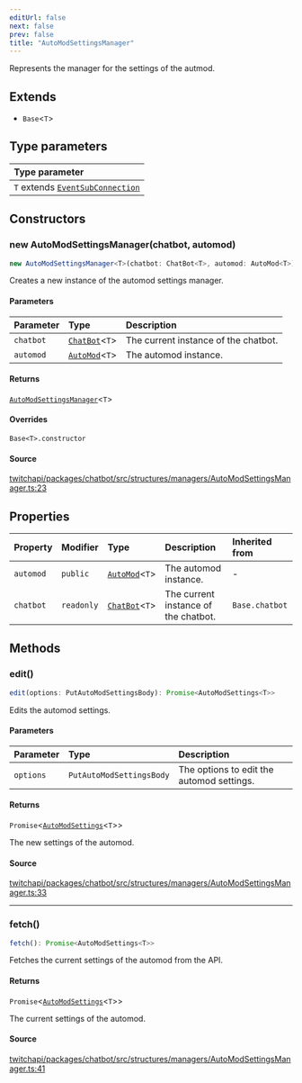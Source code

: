 ```yaml
---
editUrl: false
next: false
prev: false
title: "AutoModSettingsManager"
---
```


Represents the manager for the settings of the autmod.

## Extends

- `Base`\<`T`\>

## Type parameters

| Type parameter |
| :------ |
| `T` extends [`EventSubConnection`](/api/chatbot/enumerations/eventsubconnection/) |

## Constructors

### new AutoModSettingsManager(chatbot, automod)

```ts
new AutoModSettingsManager<T>(chatbot: ChatBot<T>, automod: AutoMod<T>): AutoModSettingsManager<T>
```

Creates a new instance of the automod settings manager.

#### Parameters

| Parameter | Type | Description |
| :------ | :------ | :------ |
| `chatbot` | [`ChatBot`](/api/chatbot/classes/chatbot/)\<`T`\> | The current instance of the chatbot. |
| `automod` | [`AutoMod`](/api/chatbot/classes/automod/)\<`T`\> | The automod instance. |

#### Returns

[`AutoModSettingsManager`](/api/chatbot/classes/automodsettingsmanager/)\<`T`\>

#### Overrides

`Base<T>.constructor`

#### Source

[twitchapi/packages/chatbot/src/structures/managers/AutoModSettingsManager.ts:23](https://github.com/pablornc/twitchapi//blob/f8a75ccd701e54db4c91e2b0128974da23f25d14/packages/chatbot/src/structures/managers/AutoModSettingsManager.ts#L23)

## Properties

| Property | Modifier | Type | Description | Inherited from |
| :------ | :------ | :------ | :------ | :------ |
| `automod` | `public` | [`AutoMod`](/api/chatbot/classes/automod/)\<`T`\> | The automod instance. | - |
| `chatbot` | `readonly` | [`ChatBot`](/api/chatbot/classes/chatbot/)\<`T`\> | The current instance of the chatbot. | `Base.chatbot` |

## Methods

### edit()

```ts
edit(options: PutAutoModSettingsBody): Promise<AutoModSettings<T>>
```

Edits the automod settings.

#### Parameters

| Parameter | Type | Description |
| :------ | :------ | :------ |
| `options` | `PutAutoModSettingsBody` | The options to edit the automod settings. |

#### Returns

`Promise`\<[`AutoModSettings`](/api/chatbot/classes/automodsettings/)\<`T`\>\>

The new settings of the automod.

#### Source

[twitchapi/packages/chatbot/src/structures/managers/AutoModSettingsManager.ts:33](https://github.com/pablornc/twitchapi//blob/f8a75ccd701e54db4c91e2b0128974da23f25d14/packages/chatbot/src/structures/managers/AutoModSettingsManager.ts#L33)

***

### fetch()

```ts
fetch(): Promise<AutoModSettings<T>>
```

Fetches the current settings of the automod from the API.

#### Returns

`Promise`\<[`AutoModSettings`](/api/chatbot/classes/automodsettings/)\<`T`\>\>

The current settings of the automod.

#### Source

[twitchapi/packages/chatbot/src/structures/managers/AutoModSettingsManager.ts:41](https://github.com/pablornc/twitchapi//blob/f8a75ccd701e54db4c91e2b0128974da23f25d14/packages/chatbot/src/structures/managers/AutoModSettingsManager.ts#L41)
